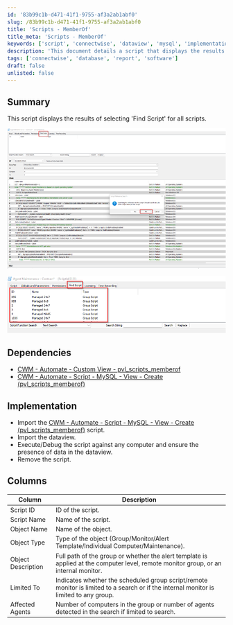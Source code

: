 ```yaml
---
id: '83b99c1b-d471-41f1-9755-af3a2ab1abf0'
slug: /83b99c1b-d471-41f1-9755-af3a2ab1abf0
title: 'Scripts - MemberOf'
title_meta: 'Scripts - MemberOf'
keywords: ['script', 'connectwise', 'dataview', 'mysql', 'implementation']
description: 'This document details a script that displays the results of selecting "Find Script" for all scripts in ConnectWise Automate. It includes dependencies, implementation steps, and a breakdown of the columns in the output.'
tags: ['connectwise', 'database', 'report', 'software']
draft: false
unlisted: false
---
```


## Summary

This script displays the results of selecting 'Find Script' for all scripts.

![Image 1](../../../static/img/docs/83b99c1b-d471-41f1-9755-af3a2ab1abf0/image_1.png)

![Image 2](../../../static/img/docs/83b99c1b-d471-41f1-9755-af3a2ab1abf0/image_2.png)

## Dependencies

- [CWM - Automate - Custom View - pvl_scripts_memberof](/docs/5b888c11-49da-4fea-9bda-9bffdfbb286d)
- [CWM - Automate - Script - MySQL - View - Create (pvl_scripts_memberof)](/docs/8c15555e-049e-4bf3-8a29-6446e2b2d05d)

## Implementation

- Import the [CWM - Automate - Script - MySQL - View - Create (pvl_scripts_memberof)](/docs/8c15555e-049e-4bf3-8a29-6446e2b2d05d) script.
- Import the dataview.
- Execute/Debug the script against any computer and ensure the presence of data in the dataview.
- Remove the script.

## Columns

| Column             | Description                                                                                             |
|--------------------|---------------------------------------------------------------------------------------------------------|
| Script ID          | ID of the script.                                                                                       |
| Script Name        | Name of the script.                                                                                     |
| Object Name        | Name of the object.                                                                                     |
| Object Type        | Type of the object (Group/Monitor/Alert Template/Individual Computer/Maintenance).                     |
| Object Description  | Full path of the group or whether the alert template is applied at the computer level, remote monitor group, or an internal monitor. |
| Limited To         | Indicates whether the scheduled group script/remote monitor is limited to a search or if the internal monitor is limited to any group. |
| Affected Agents    | Number of computers in the group or number of agents detected in the search if limited to search.     |

